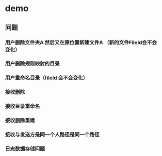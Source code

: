 # demo
## 问题
### 用户删除文件夹A 然后又在原位置新建文件A （新的文件FileId会不会变化）
### 用户删除规则映射的目录
### 用户重命名目录（fileId 会不会变化）

### 接收删除
### 接收目录重命名
### 接收删除重建
### 接收与发送方是同一个人路径是同一个路径
### 日志数据存储问题